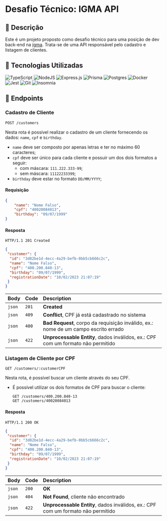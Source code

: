 # Desafio Técnico: IGMA API

## 📌 Descrição

Este é um projeto proposto como desafio técnico para uma posição de dev back-end na [igma](https://www.linkedin.com/company/igma-digital-product/?src=polymer.co). Trata-se de uma API responsável pelo cadastro e listagem de clientes.

## 🧰 Tecnologias Utilizadas

![TypeScript](https://img.shields.io/badge/typescript-%23007ACC.svg?style=for-the-badge&logo=typescript&logoColor=white)
![NodeJS](https://img.shields.io/badge/node.js-6DA55F?style=for-the-badge&logo=node.js&logoColor=white)
![Express.js](https://img.shields.io/badge/express.js-%23404d59.svg?style=for-the-badge&logo=express&logoColor=%2361DAFB)
![Prisma](https://img.shields.io/badge/Prisma-3982CE?style=for-the-badge&logo=Prisma&logoColor=white)
![Postgres](https://img.shields.io/badge/postgres-%23316192.svg?style=for-the-badge&logo=postgresql&logoColor=white)
![Docker](https://img.shields.io/badge/docker-%230db7ed.svg?style=for-the-badge&logo=docker&logoColor=white)
![Jest](https://img.shields.io/badge/-jest-%23C21325?style=for-the-badge&logo=jest&logoColor=white)
![Git](https://img.shields.io/badge/git-%23F05033.svg?style=for-the-badge&logo=git&logoColor=white)
![Insomnia](https://img.shields.io/badge/Insomnia-black?style=for-the-badge&logo=insomnia&logoColor=5849BE)

## 🧭 Endpoints

### Cadastro de Cliente

```http
POST /customers
```

Nesta rota é possível realizar o cadastro de um cliente fornecendo os dados: `name`, `cpf` e `birthday`.

- `name` deve ser composto por apenas letras e ter no máximo 60 caracteres;
- `cpf` deve ser único para cada cliente e possuir um dos dois formatos a seguir:
  - com máscara: `111.222.333-99`;
  - sem máscara: `11122233399`;
- `birthday` deve estar no formato `DD/MM/YYYY`;

#### Requisição

```json
{
    "name": "Nome Falso",
    "cpf": "40020084013",
    "birthday": "09/07/1999"
}
```

#### Resposta

```http
HTTP/1.1 201 Created
```

```json
{
 "customer": {
  "id": "3d82be1d-4ecc-4a29-befb-0bb5cb666c2c",
  "name": "Nome Falso",
  "cpf": "400.200.840-13",
  "birthday": "09/07/1999",
  "registrationDate": "10/02/2023 21:07:19"
 }
}
```

| Body             |  Code      |  Description                        |
| :--------------- | :-------   | :--------------------------------- |
| `json`           |   `201`    | **Created**          |
| `json`           |   `409`    | **Conflict**, CPF já está cadastrado no sistema |
| `json`           |   `400`    | **Bad Request**, corpo da requisição inválido, ex.: nome de um campo escrito errado |
| `json`           |   `422`    | **Unprocessable Entity**, dados inválidos, ex.: CPF com um formato não permitido |

### Listagem de Cliente por CPF

```http
GET /customers/:customerCPF
```

Nesta rota, é possível buscar um cliente através do seu CPF.

- É possível utilizar os dois formatos de CPF para buscar o cliente:

  ```http
  GET /customers/400.200.840-13
  GET /customers/40020084013
  ```
  
#### Resposta

```http
HTTP/1.1 200 OK
```

```json
{
 "customer": {
  "id": "3d82be1d-4ecc-4a29-befb-0bb5cb666c2c",
  "name": "Nome Falso",
  "cpf": "400.200.840-13",
  "birthday": "09/07/1999",
  "registrationDate": "10/02/2023 21:07:19"
 }
}
```

| Body             |  Code      |  Description                        |
| :--------------- | :-------   | :--------------------------------- |
| `json`           |   `200`    | **OK**          |
| `json`           |   `404`    | **Not Found**, cliente não encontrado |
| `json`           |   `422`    | **Unprocessable Entity**, dados inválidos, ex.: CPF com um formato não permitido |
